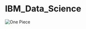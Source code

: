 # IBM_Data_Science

![One Piece](https://static.wikia.nocookie.net/onepiece/images/9/99/Secret_Room.png/revision/latest?cb=20240507004232)
